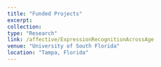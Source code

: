 ```yaml
---
title: "Funded Projects"
excerpt:
collection:
type: "Research"
link: /affective/ExpressionRecognitionAcrossAge
venue: "University of South Florida"
location: "Tampa, Florida"
---
```

